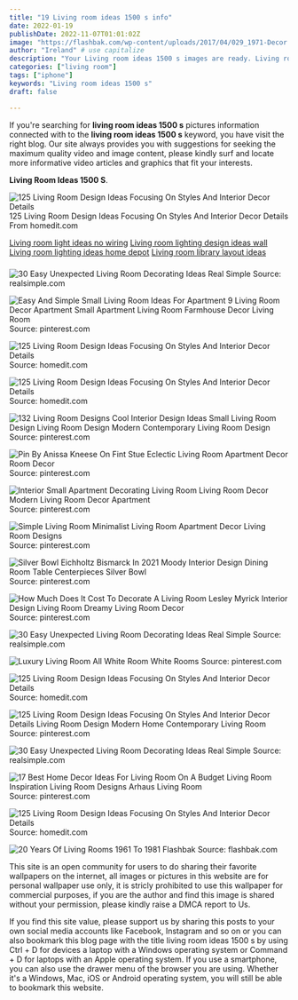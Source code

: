 ```yaml
---
title: "19 Living room ideas 1500 s info"
date: 2022-01-19
publishDate: 2022-11-07T01:01:02Z
image: "https://flashbak.com/wp-content/uploads/2017/04/029_1971-Decor.jpg"
author: "Ireland" # use capitalize
description: "Your Living room ideas 1500 s images are ready. Living room ideas 1500 s are a topic that is being searched for and liked by netizens now. You can Find and Download the Living room ideas 1500 s files here. Get all royalty-free vectors."
categories: ["living room"]
tags: ["iphone"]
keywords: "Living room ideas 1500 s"
draft: false

---
```


If you're searching for **living room ideas 1500 s** pictures information connected with to the **living room ideas 1500 s** keyword, you have visit the right  blog.  Our site always  provides you with  suggestions  for seeking  the maximum  quality video and image  content, please kindly surf and locate more informative video articles and graphics  that fit your interests.

**Living Room Ideas 1500 S**. 

![125 Living Room Design Ideas Focusing On Styles And Interior Decor Details](https://cdn.homedit.com/wp-content/uploads/2012/10/brick-wall-licing-room-fireplace-built-in.jpg "125 Living Room Design Ideas Focusing On Styles And Interior Decor Details")
125 Living Room Design Ideas Focusing On Styles And Interior Decor Details From homedit.com

[Living room light ideas no wiring](/living-room-light-ideas-no-wiring/)
[Living room lighting design ideas wall](/living-room-lighting-design-ideas-wall/)
[Living room lighting ideas home depot](/living-room-lighting-ideas-home-depot/)
[Living room library layout ideas](/living-room-library-layout-ideas/)



### 

 


![30 Easy Unexpected Living Room Decorating Ideas Real Simple](https://imagesvc.meredithcorp.io/v3/mm/image?url=https%3A%2F%2Fstatic.onecms.io%2Fwp-content%2Fuploads%2Fsites%2F23%2F2021%2F03%2F05%2Fliving-room-decor-north-fork-2000.jpg "30 Easy Unexpected Living Room Decorating Ideas Real Simple")
Source: realsimple.com

 

![Easy And Simple Small Living Room Ideas For Apartment 9 Living Room Decor Apartment Small Apartment Living Room Farmhouse Decor Living Room](https://i.pinimg.com/originals/8e/43/50/8e4350c8a30dd6b92719aeffd369e051.png "Easy And Simple Small Living Room Ideas For Apartment 9 Living Room Decor Apartment Small Apartment Living Room Farmhouse Decor Living Room")
Source: pinterest.com

 

![125 Living Room Design Ideas Focusing On Styles And Interior Decor Details](https://cdn.homedit.com/wp-content/uploads/2012/10/big-sofa-oversized-lamp-for-living-room.jpg "125 Living Room Design Ideas Focusing On Styles And Interior Decor Details")
Source: homedit.com

 

![125 Living Room Design Ideas Focusing On Styles And Interior Decor Details](https://cdn.homedit.com/wp-content/uploads/2012/10/living-room-collage.jpg "125 Living Room Design Ideas Focusing On Styles And Interior Decor Details")
Source: homedit.com

 

![132 Living Room Designs Cool Interior Design Ideas Small Living Room Design Living Room Design Modern Contemporary Living Room Design](https://i.pinimg.com/originals/99/db/02/99db020a37e9b65ff239d528d156f790.jpg "132 Living Room Designs Cool Interior Design Ideas Small Living Room Design Living Room Design Modern Contemporary Living Room Design")
Source: pinterest.com

 

![Pin By Anissa Kneese On Fint Stue Eclectic Living Room Apartment Decor Room Decor](https://i.pinimg.com/originals/44/1b/bf/441bbf6b3ec71f34e25c7b183ccdfaaa.jpg "Pin By Anissa Kneese On Fint Stue Eclectic Living Room Apartment Decor Room Decor")
Source: pinterest.com

 

![Interior Small Apartment Decorating Living Room Living Room Decor Modern Living Room Decor Apartment](https://i.pinimg.com/736x/47/bf/09/47bf097208c3ec72818dd504bd73af11.jpg "Interior Small Apartment Decorating Living Room Living Room Decor Modern Living Room Decor Apartment")
Source: pinterest.com

 

![Simple Living Room Minimalist Living Room Apartment Decor Living Room Designs](https://i.pinimg.com/736x/21/e7/60/21e760921283ba9ca95d1c95f76519d5.jpg "Simple Living Room Minimalist Living Room Apartment Decor Living Room Designs")
Source: pinterest.com

 

![Silver Bowl Eichholtz Bismarck In 2021 Moody Interior Design Dining Room Table Centerpieces Silver Bowl](https://i.pinimg.com/originals/0a/ea/1f/0aea1f6776ae390fcbe841e8fa75adba.jpg "Silver Bowl Eichholtz Bismarck In 2021 Moody Interior Design Dining Room Table Centerpieces Silver Bowl")
Source: pinterest.com

 

![How Much Does It Cost To Decorate A Living Room Lesley Myrick Interior Design Living Room Dreamy Living Room Decor](https://i.pinimg.com/originals/cf/cc/17/cfcc178997869c8b1f2e48b5a725bc46.png "How Much Does It Cost To Decorate A Living Room Lesley Myrick Interior Design Living Room Dreamy Living Room Decor")
Source: pinterest.com

 

![30 Easy Unexpected Living Room Decorating Ideas Real Simple](https://imagesvc.meredithcorp.io/v3/mm/image?url=https%3A%2F%2Fstatic.onecms.io%2Fwp-content%2Fuploads%2Fsites%2F23%2F2021%2F03%2F05%2Funexpected-living-room-decor-knipstein-2000.jpg "30 Easy Unexpected Living Room Decorating Ideas Real Simple")
Source: realsimple.com

 

![Luxury Living Room All White Room White Rooms](https://i.pinimg.com/originals/8c/41/07/8c41071347dda7981f442b861095e867.jpg "Luxury Living Room All White Room White Rooms")
Source: pinterest.com

 

![125 Living Room Design Ideas Focusing On Styles And Interior Decor Details](https://cdn.homedit.com/wp-content/uploads/2012/10/modenr-living-room-oversized-lamp.jpg "125 Living Room Design Ideas Focusing On Styles And Interior Decor Details")
Source: homedit.com

 

![125 Living Room Design Ideas Focusing On Styles And Interior Decor Details Living Room Design Modern Home Contemporary Living Room](https://i.pinimg.com/originals/1a/73/7c/1a737cf7910558637fd641f3ba366433.png "125 Living Room Design Ideas Focusing On Styles And Interior Decor Details Living Room Design Modern Home Contemporary Living Room")
Source: pinterest.com

 

![30 Easy Unexpected Living Room Decorating Ideas Real Simple](https://static.onecms.io/wp-content/uploads/sites/23/2009/06/17/dabito-living-room.png "30 Easy Unexpected Living Room Decorating Ideas Real Simple")
Source: realsimple.com

 

![17 Best Home Decor Ideas For Living Room On A Budget Living Room Inspiration Living Room Designs Arhaus Living Room](https://i.pinimg.com/originals/e3/18/3f/e3183fe9a476d1d554e3ef6c3a98c426.jpg "17 Best Home Decor Ideas For Living Room On A Budget Living Room Inspiration Living Room Designs Arhaus Living Room")
Source: pinterest.com

 

![125 Living Room Design Ideas Focusing On Styles And Interior Decor Details](https://cdn.homedit.com/wp-content/uploads/2012/10/brick-wall-licing-room-fireplace-built-in.jpg "125 Living Room Design Ideas Focusing On Styles And Interior Decor Details")
Source: homedit.com

 

![20 Years Of Living Rooms 1961 To 1981 Flashbak](https://flashbak.com/wp-content/uploads/2017/04/029_1971-Decor.jpg "20 Years Of Living Rooms 1961 To 1981 Flashbak")
Source: flashbak.com

 

This site is an open community for users to do sharing their favorite wallpapers on the internet, all images or pictures in this website are for personal wallpaper use only, it is stricly prohibited to use this wallpaper for commercial purposes, if you are the author and find this image is shared without your permission, please kindly raise a DMCA report to Us.

If you find this site value, please support us by sharing this posts to your own social media accounts like Facebook, Instagram and so on or you can also bookmark this blog page with the title living room ideas 1500 s by using Ctrl + D for devices a laptop with a Windows operating system or Command + D for laptops with an Apple operating system. If you use a smartphone, you can also use the drawer menu of the browser you are using. Whether it's a Windows, Mac, iOS or Android operating system, you will still be able to bookmark this website.

